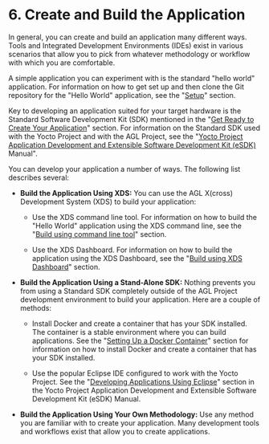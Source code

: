 # 6. Create and Build the Application #

In general, you can create and build an application many different ways.
Tools and Integrated Development Environments (IDEs) exist in various
scenarios that allow you to pick from whatever methodology or workflow
with which you are comfortable.

A simple application you can experiment with is the standard
"hello world" application.
For information on how to get set up and then clone the Git repository
for the "Hello World" application, see the
"[Setup](../../../devguides/reference/xds/part-1/4-1_build-first-app-setup.html)"
section.

Key to developing an application suited for your target hardware is the
Standard Software Development Kit (SDK) mentioned in the
"[Get Ready to Create Your Application](./app-workflow-prep-app.html)"
section.
For information on the Standard SDK used with the Yocto Project and with
the AGL Project, see the
"[Yocto Project Application Development and Extensible Software Development Kit (eSDK)](https://yoctoproject.org/docs/2.4.4/sdk-manual/sdk-manual.html) Manual".

You can develop your application a number of ways.
The following list describes several:

* **Build the Application Using XDS:**
  You can use the AGL X(cross) Development System (XDS)
  to build your application:

  * Use the XDS command line tool.
    For information on how to build the "Hello World" application using the XDS
    command line, see the
    "[Build using command line tool](../../../devguides/reference/xds/part-1/4-2_build-first-app-cmd.html)"
    section.

  * Use the XDS Dashboard.
    For information on how to build the application using the XDS Dashboard, see the
    "[Build using XDS Dashboard](../../../devguides/reference/xds/part-1/4-3_build-first-app-dashboard.html)"
    section.

* **Build the Application Using a Stand-Alone SDK:**
   Nothing prevents you from using a Standard SDK completely outside of the
   AGL Project development environment to build your application.
   Here are a couple of methods:

   * Install Docker and create a container that has your SDK installed.
     The container is a stable environment where you can build applications.
     See the
     "[Setting Up a Docker Container](./docker-container-setup.html)"
     section for information on how to install Docker and create a container
     that has your SDK installed.

   * Use the popular Eclipse IDE configured to work with the Yocto Project.
     See the
     "[Developing Applications Using Eclipse](https://yoctoproject.org/docs/2.4.4/sdk-manual/sdk-manual.html#sdk-eclipse-project)"
     section in the Yocto Project Application Development and Extensible
     Software Development Kit (eSDK) Manual.

* **Build the Application Using Your Own Methodology:**
  Use any method you are familiar with to create your application.
  Many development tools and workflows exist that allow you to
  create applications.
